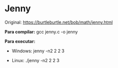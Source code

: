 # Jenny

Original: https://burtleburtle.net/bob/math/jenny.html

**Para compilar:**
gcc jenny.c -o jenny

**Para executar:**

- Windows:
 jenny -n2 2 2 3

- Linux:
./jenny -n2 2 2 3
